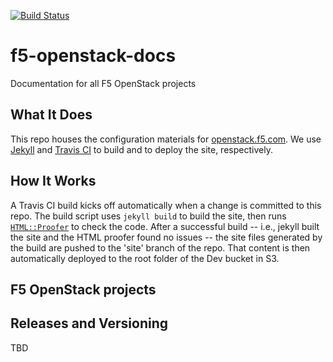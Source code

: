 [![Build Status](https://magnum.travis-ci.com/F5Networks/f5-openstack-docs.svg?token=9DzDpZ48B74dRXvdFxM2&branch=master)](https://magnum.travis-ci.com/F5Networks/f5-openstack-docs/)

# f5-openstack-docs
Documentation for all F5 OpenStack projects

## What It Does
This repo houses the configuration materials for [openstack.f5.com]. We use [Jekyll] and [Travis CI] to build and to deploy the site, respectively.

## How It Works
A Travis CI build kicks off automatically when a change is committed to this repo. The build script uses `jekyll build` to build the site, then runs [`HTML::Proofer`] to check the code. After a successful build -- i.e., jekyll built the site and the HTML proofer found no issues -- the site files generated by the build are pushed to the 'site' branch of the repo. That content is then automatically deployed to the root folder of the Dev bucket in S3. 

## F5 OpenStack projects


## Releases and Versioning
TBD




[openstack.f5.com]:http://openstack.f5.com/
[Jekyll]:https://jekyllrb.com/
[Travis CI]:https://travis-ci.com/
[`HTML::Proofer`]:https://github.com/gjtorikian/html-proofer